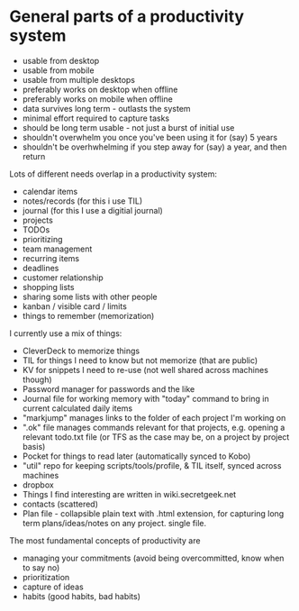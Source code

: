 # General parts of a productivity system

* usable from desktop
* usable from mobile
* usable from multiple desktops
* preferably works on desktop when offline
* preferably works on mobile when offline
* data survives long term - outlasts the system
* minimal effort required to capture tasks
* should be long term usable - not just a burst of initial use
* shouldn't overwhelm you once you've been using it for (say) 5 years
* shouldn't be overhwhelming if you step away for (say) a year, and then return



Lots of different needs overlap in a productivity system:

* calendar items
* notes/records (for this i use TIL)
* journal (for this I use a digitial journal)
* projects
* TODOs
* prioritizing
* team management
* recurring items
* deadlines
* customer relationship
* shopping lists
* sharing some lists with other people 
* kanban / visible card / limits
* things to remember (memorization)


I currently use a mix of things:

* CleverDeck to memorize things
* TIL for things I need to know but not memorize (that are public)
* KV for snippets I need to re-use (not well shared across machines though)
* Password manager for passwords and the like
* Journal file for working memory with "today" command to bring in current calculated daily items
* "markjump" manages links to the folder of each project I'm working on
* ".ok" file manages commands relevant for that projects, e.g. opening a relevant todo.txt file (or TFS as the case may be, on a project by project basis)
* Pocket for things to read later (automatically synced to Kobo)
* "util" repo for keeping scripts/tools/profile, & TIL itself, synced across machines
* dropbox 
* Things I find interesting are written in wiki.secretgeek.net
* contacts (scattered)
* Plan file - collapsible plain text with .html extension, for capturing long term plans/ideas/notes on any project. single file. 

The most fundamental concepts of productivity are

* managing your commitments (avoid being overcommitted, know when to say no)
* prioritization
* capture of ideas
* habits (good habits, bad habits)

